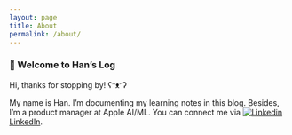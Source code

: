```yaml
---
layout: page
title: About
permalink: /about/
---
```


### 👋 Welcome to Han’s Log 

Hi, thanks for stopping by! ʕᵔᴥᵔʔ

My name is Han. I’m documenting my learning notes in this blog. Besides, I’m a product manager at Apple AI/ML. You can connect me via [![Linkedin](https://i.stack.imgur.com/gVE0j.png) LinkedIn](https://www.linkedin.com/in/han-yu-goirish/).
